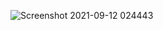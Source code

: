 ![Screenshot 2021-09-12 024443](https://user-images.githubusercontent.com/44917688/132959713-69eb2cfc-1ba9-4c02-abb7-ea0940cad2b3.jpg)
